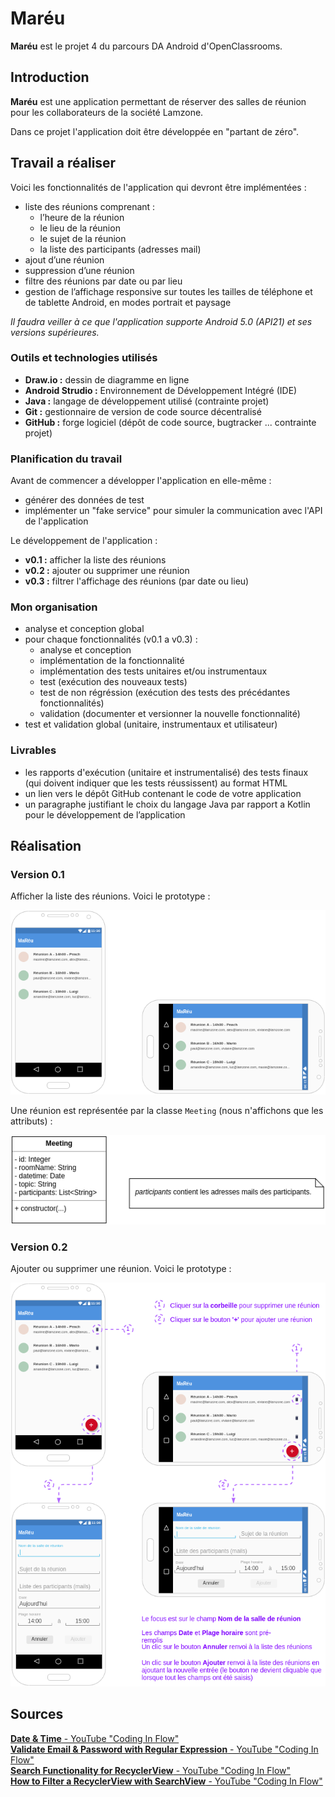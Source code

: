 # Maréu

**Maréu** est le projet 4 du parcours DA Android d'OpenClassrooms.  

## Introduction

**Maréu** est une application permettant de réserver des salles de 
réunion pour les collaborateurs de la société Lamzone.  

Dans ce projet l'application doit être développée en "partant de zéro".  

## Travail a réaliser

Voici les fonctionnalités de l'application qui devront être 
implémentées :  

  - liste des réunions comprenant :
    - l’heure de la réunion
    - le lieu de la réunion
    - le sujet de la réunion
    - la liste des participants (adresses mail)
  - ajout d’une réunion
  - suppression d’une réunion
  - filtre des réunions par date ou par lieu
  - gestion de l’affichage responsive sur toutes les tailles de 
  téléphone et de tablette Android, en modes portrait et paysage

*Il faudra veiller à ce que l'application supporte Android 5.0 (API21) 
et ses versions supérieures.*  

### Outils et technologies utilisés

  - **Draw.io :** dessin de diagramme en ligne
  - **Android Strudio :** Environnement de Développement Intégré (IDE)
  - **Java :** langage de développement utilisé (contrainte projet)
  - **Git :** gestionnaire de version de code source décentralisé
  - **GitHub :** forge logiciel (dépôt de code source, bugtracker ... 
  contrainte projet)

### Planification du travail

Avant de commencer a développer l'application en elle-même :  

  - générer des données de test
  - implémenter un "fake service" pour simuler la communication avec 
  l'API de l'application

Le développement de l'application :  

  - **v0.1 :** afficher la liste des réunions
  - **v0.2 :** ajouter ou supprimer une réunion
  - **v0.3 :** filtrer l'affichage des réunions (par date ou lieu)

### Mon organisation

  - analyse et conception global
  - pour chaque fonctionnalités (v0.1 a v0.3) :
    - analyse et conception
    - implémentation de la fonctionnalité
    - implémentation des tests unitaires et/ou instrumentaux
    - test (exécution des nouveaux tests)
    - test de non régréssion (exécution des tests des précédantes 
    fonctionnalités)
    - validation (documenter et versionner la nouvelle fonctionnalité)
  - test et validation global (unitaire, instrumentaux et utilisateur)

### Livrables

  - les rapports d'exécution (unitaire et instrumentalisé) des tests 
  finaux (qui doivent indiquer que les tests réussissent) au format HTML
  - un lien vers le dépôt GitHub contenant le code de votre application
  - un paragraphe justifiant le choix du langage Java par rapport a 
  Kotlin pour le développement de l’application

## Réalisation

### Version 0.1

Afficher la liste des réunions. Voici le prototype :  

![prototype de la fonctionnalité "afficher la liste des réunions"](MaReu_v0.1.png)  

Une réunion est représentée par la classe `Meeting` (nous 
n'affichons que les attributs) :  

![diagramme de classe UML "Meeting"](model_class_diagram_v0.1.png)  

### Version 0.2

Ajouter ou supprimer une réunion. Voici le prototype :  

![prototype de la fonctionnalité "ajouter ou supprimer une réunion"](MaReu_v0.2.png)  

## Sources

[**Date & Time** - YouTube "Coding In Flow"](https://www.youtube.com/watch?v=Le47R9H3qow&list=PLrnPJCHvNZuAWIa1JCho4PGgNTNK0dfJ_)  
[**Validate Email & Password with Regular Expression** - YouTube "Coding In Flow"](https://www.youtube.com/watch?v=cnD_7qFeZcY&list=PLrnPJCHvNZuBJwo9Zt3AQwpRax4RtrReD&index=5)  
[**Search Functionality for RecyclerView** - YouTube "Coding In Flow"](https://www.youtube.com/watch?v=OWwOSLfWboY&list=PLrnPJCHvNZuBJwo9Zt3AQwpRax4RtrReD&index=7)  
[**How to Filter a RecyclerView with SearchView** - YouTube "Coding In Flow"](https://www.youtube.com/watch?v=sJ-Z9G0SDhc)  

